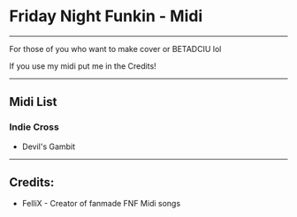 # Friday Night Funkin - Midi

___

For those of you who want to make cover or BETADCIU lol

If you use my midi
put me in the Credits!

___

## Midi List

### Indie Cross
- Devil's Gambit

___

## Credits:
* FelliX - Creator of fanmade FNF Midi songs

